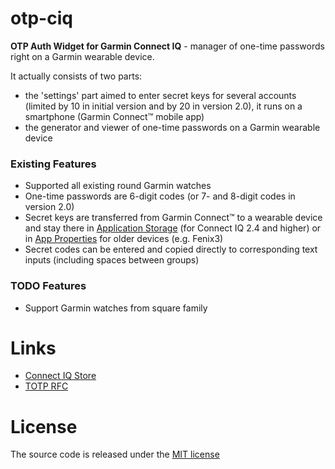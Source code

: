 # otp-ciq

**OTP Auth Widget for Garmin Connect IQ** - manager of one-time passwords right on a Garmin wearable device. 

It actually consists of two parts:

- the 'settings' part aimed to enter secret keys for several accounts (limited by 10 in initial version and by 20 in version 2.0), it runs on a smartphone (Garmin Connect&trade; mobile app)
- the generator and viewer of one-time passwords on a Garmin wearable device

### Existing Features

- Supported all existing round Garmin watches
- One-time passwords are 6-digit codes (or 7- and 8-digit codes in version 2.0)
- Secret keys are transferred from Garmin Connect&trade; to a wearable device and stay there in [Application Storage](https://developer.garmin.com/downloads/connect-iq/monkey-c/doc/Toybox/Application/Storage.html) (for Connect IQ 2.4 and higher) or in [App Properties](https://developer.garmin.com/downloads/connect-iq/monkey-c/doc/Toybox/Application/AppBase.html#getProperty-instance_method) for older devices (e.g. Fenix3)
- Secret codes can be entered and copied directly to corresponding text inputs (including spaces between groups)

### TODO Features

- Support Garmin watches from square family

# Links

- [Connect IQ Store](https://apps.garmin.com/en-US/apps/f341dc64-bf39-4224-9c03-14d2434354a4)
- [TOTP RFC](https://tools.ietf.org/html/rfc6238)

# License

The source code is released under the [MIT license](https://opensource.org/licenses/MIT)
